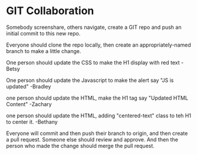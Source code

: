 # GIT Collaboration

Somebody screenshare, others navigate, create a GIT repo and push an initial commit to this new repo. 

Everyone should clone the repo locally, then create an appropriately-named branch to make a little change.

One person should update the CSS to make the H1 display with red text -Betsy

One person should update the Javascript to make the alert say "JS is updated" -Bradley

one person should update the HTML, make the H1 tag say "Updated HTML Content" -Zachary

one person should update the HTML, adding "centered-text" class to teh H1 to center it. -Bethany

Everyone will commit and then push their branch to origin, and then create a pull request. Someone else should review and approve. And then the person who made the change should merge the pull request.